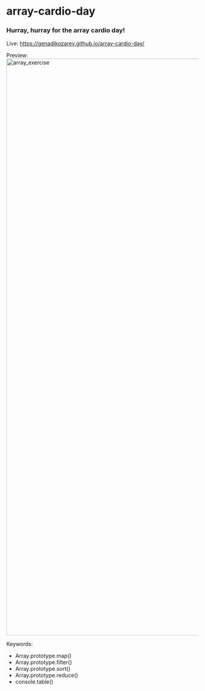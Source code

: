 # array-cardio-day

### Hurray, hurray for the array cardio day!

Live: https://genadikozarev.github.io/array-cardio-day/

Preview:
<img width="1512" alt="array_exercise" src="https://github.com/user-attachments/assets/b9646924-67e9-479f-88b7-373828643cbc">

Keywords:
- Array.prototype.map()
- Array.prototype.filter()
- Array.prototype.sort()
- Array.prototype.reduce()
- console.table()
